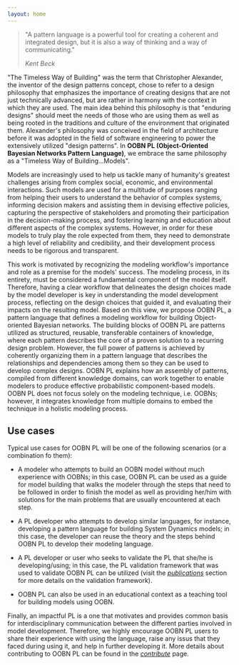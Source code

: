 ```yaml
---
layout: home
---
```


<blockquote>
    <p>"A pattern language is a powerful tool for creating a coherent and integrated design, but it is also a way of thinking and a way of communicating."</p>
    <cite>Kent Beck</cite>
</blockquote>

<span class="timeless">"The Timeless Way of Building"</span> was the term that Christopher Alexander, the inventor of the design patterns concept, chose to refer to a design philosophy that emphasizes the importance of creating designs that are not just technically advanced, but are rather in harmony with the context in which they are used. The main idea behind this philosophy is that "enduring designs" should meet the needs of those who are using them as well as being rooted in the traditions and culture of the environment that originated them. Alexander's philosophy was conceived in the field of architecture before it was adopted in the field of software engineering to power the extensively utilized "design patterns". In **OOBN PL (Object-Oriented Bayesian Networks Pattern Language)**, we embrace the same philosophy as a <span class="timeless">"Timeless Way of Building...Models"<span>.


Models are increasingly used to help us tackle many of humanity's greatest challenges arising from complex social, economic, and environmental interactions. Such models are used for a multitude of purposes ranging from helping their users to understand the behavior of complex systems, informing decision makers and assisting them in devising effective policies, capturing the perspective of stakeholders and promoting their participation in the decision-making process, and fostering learning and education about different aspects of the complex systems. However, in order for these models to truly play the role expected from them, they need to demonstrate a high level of reliability and credibility, and their development process needs to be rigorous and transparent.

This work is motivated by recognizing the modeling workflow's importance and role as a premise for the models' success. The modeling process, in its entirety, must be considered a fundamental component of the model itself. Therefore, having a clear workflow that delineates the design choices made by the model developer is key in understanding the model development process, reflecting on the design choices that guided it, and evaluating their impacts on the resulting model. Based on this view, we propose OOBN PL, a pattern language that defines a modeling workflow for building Object-oriented Bayesian networks. The building blocks of OOBN PL are patterns utilized as structured, reusable, transferable containers of knowledge, where each pattern describes the core of a proven solution to a recurring design problem. However, the full power of patterns is achieved by coherently organizing them in a pattern language that describes the relationships and dependencies among them so they can be used to develop complex designs. OOBN PL explains how an assembly of patterns, compiled from different knowledge domains, can work together to enable modelers to produce effective probabilistic component-based models. OOBN PL does not focus solely on the modeling technique, i.e. OOBNs; however, it integrates knowledge from multiple domains to embed the technique in a holistic modeling process.

## Use cases

Typical use cases for OOBN PL will be one of the following scenarios (or a combination fo them):

- A modeler who attempts to build an OOBN model without much experience with OOBNs; in this case, OOBN PL can be used as a guide for model building that walks the modeler through the steps that need to be followed in order to finish the model as well as providing her/him with solutions for the main problems that are usually encountered at each step.

- A PL developer who attempts to develop similar languages, for instance, developing a pattern language for building System Dynamics models; in this case, the developer can reuse the theory and the steps behind OOBN PL to develop their modeling language.

- A PL developer or user who seeks to validate the PL that she/he is developing/using; in this case, the PL validation framework that was used to validate OOBN PL can be utilized (visit the <span><a href="{{- site.baseurl -}}{%- link _pages/Resources.md-%}"><i>publications</i></a><span> section for more details on the validation framework).

- OOBN PL can also be used in an educational context as a teaching tool for building models using OOBN.


Finally, an impactful PL is a one that motivates and provides common basis for interdisciplinary communication between the different parties involved in model development. Therefore, we highly encourage OOBN PL users to share their experience with using the language, raise any issus that they faced during using it, and help in further developing it. More details about contributing to OOBN PL can be found in the <span><a href="{{- site.baseurl -}}{%- link _pages/contribute.md-%}"><i>contribute</i></a><span> page.

